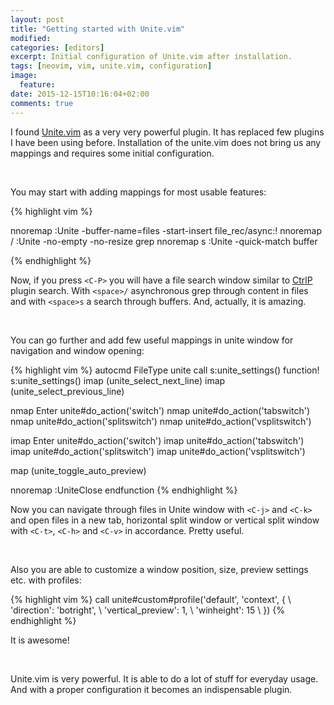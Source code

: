 ```yaml
---
layout: post
title: "Getting started with Unite.vim"
modified:
categories: [editors]
excerpt: Initial configuration of Unite.vim after installation.
tags: [neovim, vim, unite.vim, configuration]
image:
  feature:
date: 2015-12-15T10:16:04+02:00
comments: true
---
```


I found [Unite.vim](https://github.com/Shougo/unite.vim) as a very very powerful plugin.
It has replaced few plugins I have been using before. Installation of the unite.vim does
not bring us any mappings and requires some initial configuration.

<br>

You may start with adding mappings for most usable features:

{% highlight vim %}

nnoremap <C-P>    :Unite -buffer-name=files -start-insert file_rec/async:!<cr>
nnoremap <space>/ :Unite -no-empty -no-resize grep<cr>
nnoremap <space>s :Unite -quick-match buffer<cr>

{% endhighlight %}

Now, if you press `<C-P>` you will have a file search window similar to [CtrlP](https://github.com/kien/ctrlp.vim) plugin search.
With `<space>/` asynchronous grep through content in files and with `<space>s` a search through buffers. And, actually, it is amazing.

<br>

You can go further and add few useful mappings in unite window for navigation and window opening:

{% highlight vim %}
autocmd FileType unite call s:unite_settings()
function! s:unite_settings()
  imap <buffer> <C-j> <Plug>(unite_select_next_line)
  imap <buffer> <C-k> <Plug>(unite_select_previous_line)

  nmap <silent><buffer><expr> Enter unite#do_action('switch')
  nmap <silent><buffer><expr> <C-t> unite#do_action('tabswitch')
  nmap <silent><buffer><expr> <C-h> unite#do_action('splitswitch')
  nmap <silent><buffer><expr> <C-v> unite#do_action('vsplitswitch')

  imap <silent><buffer><expr> Enter unite#do_action('switch')
  imap <silent><buffer><expr> <C-t> unite#do_action('tabswitch')
  imap <silent><buffer><expr> <C-h> unite#do_action('splitswitch')
  imap <silent><buffer><expr> <C-v> unite#do_action('vsplitswitch')

  map <buffer> <C-p> <Plug>(unite_toggle_auto_preview)

  nnoremap <ESC> :UniteClose<cr>
endfunction
{% endhighlight %}

Now you can navigate through files in Unite window with `<C-j>` and `<C-k>` and open files in a new tab,
horizontal split window or vertical split window with `<C-t>`, `<C-h>` and `<C-v>` in accordance. Pretty useful.

<br>

Also you are able to customize a window position, size, preview settings etc. with profiles:

{% highlight vim %}
call unite#custom#profile('default', 'context', {
\   'direction': 'botright',
\   'vertical_preview': 1,
\   'winheight': 15
\ })
{% endhighlight %}

It is awesome!

<br>

Unite.vim is very powerful. It is able to do a lot of stuff for everyday usage.
And with a proper configuration it becomes an indispensable plugin.
